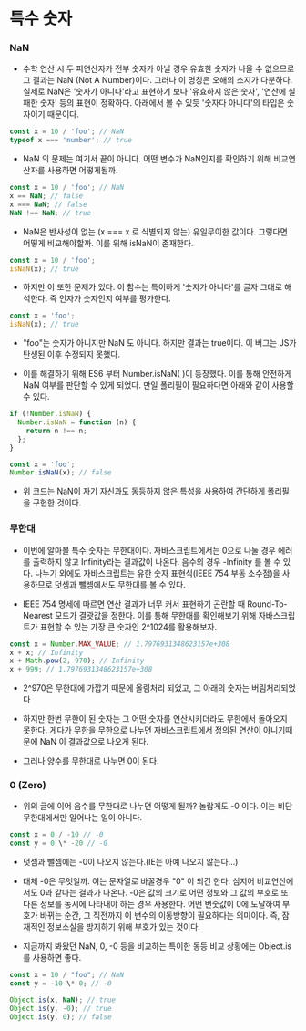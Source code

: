 # 특수 숫자

### NaN

- 수학 연산 시 두 피연산자가 전부 숫자가 아닐 경우 유효한 숫자가 나올 수 없으므로 그 결과는 NaN (Not A Number)이다. 그러나 이 명칭은 오해의 소지가 다분하다. 실제로 NaN은 '숫자가 아니다'라고 표현하기 보다 '유효하지 않은 숫자', '연산에 실패한 숫자' 등의 표현이 정확하다. 아래에서 볼 수 있듯 '숫자다 아니다'의 타입은 숫자이기 때문이다.

```jsx
const x = 10 / 'foo'; // NaN
typeof x === 'number'; // true
```

- NaN 의 문제는 여기서 끝이 아니다. 어떤 변수가 NaN인지를 확인하기 위해 비교연산자를 사용하면 어떻게될까.

```jsx
const x = 10 / 'foo'; // NaN
x == NaN; // false
x === NaN; // false
NaN !== NaN; // true
```

- NaN은 반사성이 없는 (x === x 로 식별되지 않는) 유일무이한 값이다. 그렇다면 어떻게 비교해야할까. 이를 위해 isNaN이 존재한다.

```jsx
const x = 10 / 'foo';
isNaN(x); // true
```

- 하지만 이 또한 문제가 있다. 이 함수는 특이하게 '숫자가 아니다'를 글자 그대로 해석한다. 즉 인자가 숫자인지 여부를 평가한다.

```jsx
const x = 'foo';
isNaN(x); // true
```

- "foo"는 숫자가 아니지만 NaN 도 아니다. 하지만 결과는 true이다. 이 버그는 JS가 탄생된 이후 수정되지 못했다.

- 이를 해결하기 위해 ES6 부터 Number.isNaN( )이 등장했다. 이를 통해 안전하게 NaN 여부를 판단할 수 있게 되었다. 만일 폴리필이 필요하다면 아래와 같이 사용할 수 있다.

```jsx
if (!Number.isNaN) {
  Number.isNaN = function (n) {
    return n !== n;
  };
}

const x = 'foo';
Number.isNaN(x); // false
```

- 위 코드는 NaN이 자기 자신과도 동등하지 않은 특성을 사용하여 간단하게 폴리필을 구현한 것이다.

### 무한대

- 이번에 알마볼 특수 숫자는 무한대이다. 자바스크립트에서는 0으로 나눌 경우 에러를 출력하지 않고 Infinity라는 결과값이 나온다. 음수의 경우 -Infinity 를 볼 수 있다. 나누기 외에도 자바스크립트는 유한 숫자 표현식(IEEE 754 부동 소수점)을 사용하므로 덧셈과 뺄셈에서도 무한대를 볼 수 있다.

- IEEE 754 명세에 따르면 연산 결과가 너무 커서 표현하기 곤란할 때 Round-To-Nearest 모드가 결괏값을 정한다. 이를 통해 무한대를 확인해보기 위해 자바스크립트가 표현할 수 있는 가장 큰 숫자인 2^1024를 활용해보자.

```jsx
const x = Number.MAX_VALUE; // 1.7976931348623157e+308
x + x; // Infinity
x + Math.pow(2, 970); // Infinity
x + 999; // 1.7976931348623157e+308
```

- 2^970은 무한대에 가깝기 때문에 올림처리 되었고, 그 아래의 숫자는 버림처리되었다

- 하지만 한번 무한이 된 숫자는 그 어떤 숫자를 연산시키더라도 무한에서 돌아오지 못한다. 게다가 무한을 무한으로 나누면 자바스크립트에서 정의된 연산이 아니기때문에 NaN 이 결과값으로 나오게 된다.

- 그러나 양수를 무한대로 나누면 0이 된다.

### 0 (Zero)

- 위의 글에 이어 음수를 무한대로 나누면 어떻게 될까? 놀랍게도 -0 이다. 이는 비단 무한대에서만 일어나는 일이 아니다.

```jsx
const x = 0 / -10 // -0
const y = 0 \* -20 // -0
```

- 덧셈과 뺄셈에는 -0이 나오지 않는다.(IE는 아예 나오지 않는다...)

- 대체 -0은 무엇일까. 이는 문자열로 바꿀경우 "0" 이 되긴 한다. 심지어 비교연산에서도 0과 같다는 결과가 나온다. -0은 값의 크기로 어떤 정보와 그 값의 부호로 또 다른 정보를 동시에 나타내야 하는 경우 사용한다. 어떤 변숫값이 0에 도달하여 부호가 바뀌는 순간, 그 직전까지 이 변수의 이동방향이 필요하다는 의미이다. 즉, 잠재적인 정보소실을 방지하기 위해 부호가 있는 것이다.

- 지금까지 봐왔던 NaN, 0, -0 등을 비교하는 특이한 동등 비교 상황에는 Object.is 를 사용하면 좋다.

```jsx
const x = 10 / "foo"; // NaN
const y = -10 \* 0; // -0

Object.is(x, NaN); // true
Object.is(y, -0); // true
Object.is(y, 0); // false
```
